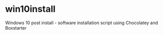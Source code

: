 # win10install
Windows 10 post install - software installation script using Chocolatey and Boxstarter
